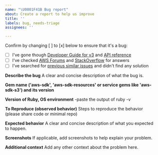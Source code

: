 ```yaml
---
name: "\U0001F41B Bug report"
about: Create a report to help us improve
title: ''
labels: bug, needs-triage
assignees: ''

---
```


Confirm by changing [ ] to [x] below to ensure that it's a bug:
- [ ] I've gone though [Developer Guide for v3](https://docs.aws.amazon.com/sdk-for-ruby/v3/developer-guide/welcome.html) and [API reference](https://docs.aws.amazon.com/sdk-for-ruby/v3/api/index.html)
- [ ] I've checked [AWS Forums](https://forums.aws.amazon.com) and [StackOverflow](https://stackoverflow.com/questions/tagged/aws-sdk-ruby) for answers
- [ ] I've searched for [previous similar issues](https://github.com/aws/aws-sdk-ruby/issues) and didn't find any solution
  
**Describe the bug**
A clear and concise description of what the bug is.

**Gem name ('aws-sdk', 'aws-sdk-resources' or service gems like 'aws-sdk-s3') and its version**


**Version of Ruby, OS environment**
-paste the output of ruby -v


**To Reproduce (observed behavior)**
Steps to reproduce the behavior (please share code or minimal repo)

**Expected behavior**
A clear and concise description of what you expected to happen.

**Screenshots**
If applicable, add screenshots to help explain your problem.

**Additional context**
Add any other context about the problem here.
